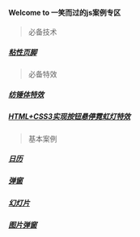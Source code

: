 #### Welcome to 一笑而过的js案例专区

> 必备技术 
> 
##### [粘性页脚]( https://forevercz.github.io/jsShow/sticky-footer)

> 必备特效
> 
##### [纺锤体特效]( https://forevercz.github.io/jsShow/fangChuiTi)
##### [HTML+CSS3实现按钮悬停霓虹灯特效]( https://forevercz.github.io/jsShow/button_ef1)

>基本案例
>
##### [日历]( https://forevercz.github.io/jsShow/Calendar)
##### [弹窗]( https://forevercz.github.io/jsShow/Pop)
##### [幻灯片]( https://forevercz.github.io/jsShow/Slide)
##### [图片弹窗]( https://forevercz.github.io/jsShow/picPop)